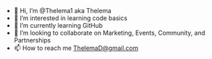- 👋 Hi, I’m @Thelema1 aka Thelema
- 👀 I’m interested in learning code basics
- 🌱 I’m currently learning GitHub
- 💞️ I’m looking to collaborate on Marketing, Events, Community, and Partnerships
- 📫 How to reach me ThelemaD@gmail.com

<!---
Thelema1/Thelema1 is a ✨ special ✨ haha
--->
